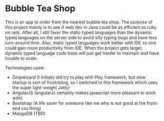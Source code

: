 Bubble Tea Shop
==============

This is an app to order from the nearest bubble tea shop.  The purpose of this project mainly is to see if web dev in Java could be as efficient as ruby on rails.  After all, I still favor the static typed languages than the dynamic typed languages on the server side to avoid silly typing bugs and have less turn-around time.  Also, static typed languages work better with IDE so one could gain more productivity from IDE.  When the project gets larger, dynamic typed language code base will just get harder to maintain and have trouble to scale.

Technologies used:

- Dropwizard (I initially did try to play with Play framework, but slow startup is sort of frustrating, so I switched to this framework which uses the super light-weight Jetty)
- AngularJS (angularJs certainly makes javascript more pleasant to work with)
- Bootstrap (A life saver for someone like me who is not good at the front-end css thing)
- MangoDB (TBD)

